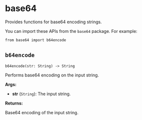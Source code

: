 # base64

Provides functions for base64 encoding strings.

You can import these APIs from the `base64` package. For example:

```
from base64 import b64encode
```

## `b64encode`[​](https://docs.modular.com/mojo/stdlib/base64/base64#b64encode "Direct link to b64encode")

`b64encode(str: String) -> String`

Performs base64 encoding on the input string.

**Args:**

- ​**str** (`String`): The input string.

**Returns:**

Base64 encoding of the input string.